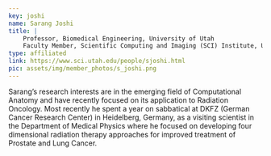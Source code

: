 ```yaml
---
key: joshi
name: Sarang Joshi
title: |
    Professor, Biomedical Engineering, University of Utah
    Faculty Member, Scientific Computing and Imaging (SCI) Institute, University of Utah
type: affiliated
link: https://www.sci.utah.edu/people/sjoshi.html
pic: assets/img/member_photos/s_joshi.png
---
```


Sarang’s research interests are in the emerging field of Computational Anatomy and have recently focused on its application to Radiation Oncology. Most recently he spent a year on sabbatical at DKFZ (German Cancer Research Center) in Heidelberg, Germany, as a visiting scientist in the Department of Medical Physics where he focused on developing four dimensional radiation therapy approaches for improved treatment of Prostate and Lung Cancer.

